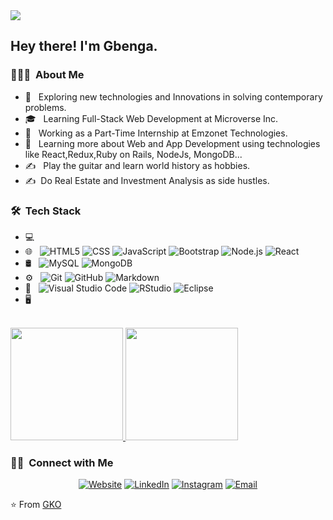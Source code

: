 <img src="https://avatars.githubusercontent.com/u/93083560?s=96&v=4">

<h2> Hey there! I'm Gbenga.</h2>

<h3> 👨🏻‍💻 &nbsp;About Me </h3>

- 🤔 &nbsp; Exploring new technologies and Innovations in solving contemporary problems.
- 🎓 &nbsp; Learning Full-Stack Web Development at Microverse Inc.
- 💼 &nbsp; Working as a Part-Time Internship at Emzonet Technologies.
- 🌱 &nbsp; Learning more about Web and App Development using technologies like React,Redux,Ruby on Rails, NodeJs, MongoDB...
- ✍️ &nbsp; Play the guitar and learn world history as hobbies.
- ✍️ &nbsp;Do Real Estate and Investment Analysis as side hustles.

<h3> 🛠 &nbsp;Tech Stack</h3>

- 💻 &nbsp;
- 🌐 &nbsp;
  ![HTML5](https://img.shields.io/badge/-HTML5-333333?style=flat&logo=HTML5)
  ![CSS](https://img.shields.io/badge/-CSS-333333?style=flat&logo=CSS3&logoColor=1572B6)
  ![JavaScript](https://img.shields.io/badge/-JavaScript-333333?style=flat&logo=javascript)
  ![Bootstrap](https://img.shields.io/badge/-Bootstrap-333333?style=flat&logo=bootstrap&logoColor=563D7C)
  ![Node.js](https://img.shields.io/badge/-Node.js-333333?style=flat&logo=node.js)
  ![React](https://img.shields.io/badge/-React-333333?style=flat&logo=react)
- 🛢 &nbsp;
  ![MySQL](https://img.shields.io/badge/-MySQL-333333?style=flat&logo=mysql)
  ![MongoDB](https://img.shields.io/badge/-MongoDB-333333?style=flat&logo=mongodb)
- ⚙️ &nbsp;
  ![Git](https://img.shields.io/badge/-Git-333333?style=flat&logo=git)
  ![GitHub](https://img.shields.io/badge/-GitHub-333333?style=flat&logo=github)
  ![Markdown](https://img.shields.io/badge/-Markdown-333333?style=flat&logo=markdown)
- 🔧 &nbsp;
  ![Visual Studio Code](https://img.shields.io/badge/-Visual%20Studio%20Code-333333?style=flat&logo=visual-studio-code&logoColor=007ACC)
  ![RStudio](https://img.shields.io/badge/-RStudio-333333?style=flat&logo=rstudio)
  ![Eclipse](https://img.shields.io/badge/-Eclipse-333333?style=flat&logo=eclipse-ide&logoColor=2C2255)
- 🖥 &nbsp;
<br/>
<a href="https://kelomo2502.github.io/portfolio/">
  <img height="180em" src="https://github-readme-stats.vercel.app/api?username=AVS1508&theme=buefy&show_icons=true" />
  <img height="180em" src="https://github-readme-stats.vercel.app/api/top-langs/?username=AVS1508&theme=buefy&layout=compact" />
</a>

<br/>

<h3> 🤝🏻 &nbsp;Connect with Me </h3>

<p align="center">
<a href="https://kelomo2502.github.io/portfolio//"><img alt="Website" src="https://kelomo2502.github.io/portfolio/"></a>
<a href="#"><img alt="LinkedIn" src="https://img.shields.io/badge/LinkedIn-Aditya%20Vikram%20Singh-blue?style=flat-square&logo=linkedin"></a>
<a href="#"><img alt="Instagram" src="https://img.shields.io/badge/Instagram-adityavs__-blue?style=flat-square&logo=instagram"></a>
<a href="mailto:kelvinoye@gmail.com"><img alt="Email" src="#logo=gmail"></a>
</p>

⭐️ From [GKO](https://github.com/kelomo2502)